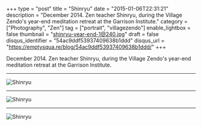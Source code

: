 +++
type = "post"
title = "Shinryu"
date = "2015-01-06T22:31:21"
description = "December 2014. Zen teacher Shinryu, during the Village Zendo's year-end meditation retreat at the Garrison Institute."
category = ["Photography", "Zen"]
tag = ["portrait", "villagezendo"]
enable_lightbox = false
thumbnail = "shinryu-year-end-1@240.jpg"
draft = false
disqus_identifier = "54ac9ddf53937409638b1ddd"
disqus_url = "https://emptysqua.re/blog/54ac9ddf53937409638b1ddd/"
+++

<p>December 2014. Zen teacher Shinryu, during the Village Zendo's year-end meditation retreat at the Garrison Institute.</p>
<hr />
<p><img style="display:block; margin-left:auto; margin-right:auto;" src="shinryu-year-end-3.jpg" alt="Shinryu" title="Shinryu" /></p>
<hr />
<p><img style="display:block; margin-left:auto; margin-right:auto;" src="shinryu-year-end-2.jpg" alt="Shinryu" title="Shinryu" /></p>
<hr />
<p><img style="display:block; margin-left:auto; margin-right:auto;" src="shinryu-year-end-1.jpg" alt="Shinryu" title="Shinryu" /></p>
